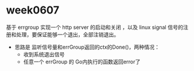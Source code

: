 # week0607

基于 errgroup 实现一个 http server 的启动和关闭 ，以及 linux signal 信号的注册和处理，要保证能够一个退出，全部注销退出。

- 思路是 监听信号量和errGroup返回的ctx的Done()，两种情况：
  - 收到系统退出信号
  - 任意一个 errGroup 的 Go内执行的函数返回error了
